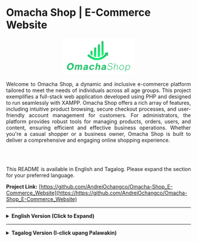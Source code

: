 # Omacha Shop | E-Commerce Website

<p align="center">
    <img src="./Fontend/images/Omacha-Shop_4000x2000/OmachaShop-Logo1.png" alt="Omacha Shop Logo" height="100px"/>
</p>

<p align="justify">Welcome to Omacha Shop, a dynamic and inclusive e-commerce platform tailored to meet the needs of individuals across all age groups. This project exemplifies a full-stack web application developed using PHP and designed to run seamlessly with XAMPP. Omacha Shop offers a rich array of features, including intuitive product browsing, secure checkout processes, and user-friendly account management for customers. For administrators, the platform provides robust tools for managing products, orders, users, and content, ensuring efficient and effective business operations. Whether you're a casual shopper or a business owner, Omacha Shop is built to deliver a comprehensive and engaging online shopping experience.</p>
</br>
</br>
<p align="justify">This README is available in English and Tagalog. Please expand the section for your preferred language.</p>



**Project Link:** [https://github.com/AndreiOchangco/Omacha-Shop_E-Commerce_Website](https://https://github.com/AndreiOchangco/Omacha-Shop_E-Commerce_Website)

---

<details>
<summary><strong>English Version (Click to Expand)</strong></summary>

## 🌟 Project Overview

<p align="justify">Omacha Shop is designed to provide a seamless and enjoyable online shopping experience for individuals of all ages. Whether you're searching for toys, gifts, or collectibles, the platform offers a diverse and carefully curated collection to meet your needs. With features like intuitive browsing, detailed product descriptions, and secure (simulated) payment options, Omacha ensures a user-friendly experience for everyone. Additionally, the platform includes tools for order tracking and customer engagement, making it a trusted destination for families, hobbyists, and collectors. For businesses, the robust administration system streamlines operations, enabling efficient management of products, orders, and customer interactions.</p>

**Live Demo (GitHub Pages - Frontend UI Only):**
*   Customer View: [https://andreiochangco.github.io/Omacha-Shop_E-Commerce_Website/Demo/Customer/](https://andreiochangco.github.io/Omacha-Shop_E-Commerce_Website/Demo/Customer/)
*   Admin View (UI Only): [https://andreiochangco.github.io/Omacha-Shop_E-Commerce_Website/Demo/Admin/](https://andreiochangco.github.io/Omacha-Shop_E-Commerce_Website/Demo/Admin/)</br>
*(Note: The live demos are frontend-only and do not include backend functionality like database interactions, user authentication, or order processing. For full functionality, please set up the project locally as described below.)*

## ✨ Key Features

### For Customers:
*   **Intuitive Product Browsing:** Homepage, categories, age-based filtering, advanced search.
*   **Detailed Product Pages:** Multiple screenshots, descriptions, reviews.
*   **Shopping Cart & Wishlist:** Add to cart, cart preview, quantity updates, coupon application, save favorites.
*   **Secure Checkout Process:** Clear steps, shipping info, order summary, "Thank You" page, invoice generation (PDF option).
*   **User Accounts:** Registration, login, (potentially) order history.
*   **Engagement & Information:** Blog, About Us, Contact page, product reviews, comment system.

### 🛍️ Customer Interface (Screenshots)
|           Home Page (Layout 1)            |             Product Listing (with Filter)              |                    Product Detail Page                    |
| :---------------------------------------: | :----------------------------------------------------: | :-------------------------------------------------------: |
|  ![Omacha Home 1](screenshot/Home1.jpg)   | ![Omacha Product List & Filter](screenshot/filter.jpg) |  ![Omacha Product Detail](screenshot/product_detail.jpg)  |
|             **Shopping Cart**             |                  **Checkout Process**                  |                    **Thank You Page**                     |
|    ![Omacha Cart](screenshot/cart.jpg)    |      ![Omacha Checkout](screenshot/checkout.jpg)       |       ![Omacha Thank You](screenshot/thankyou.jpg)        |
|              **Login Page**               |                 **Registration Page**                  |                     **Wishlist Page**                     |
|   ![Omacha Login](screenshot/login.jpg)   |      ![Omacha Register](screenshot/signup.jpg)       |        ![Omacha Wishlist](screenshot/wishlist.jpg)        |
|               **Blog Page**               |                   **About Us Page**                    |                     **Contact Page**                      |
|    ![Omacha Blog](screenshot/blog.jpg)    |       ![Omacha About Us](screenshot/about5.jpg)        |         ![Omacha Contact](screenshot/contact.jpg)         |
|        **Order Detail**         |                   **Search Results**                   |          **Comment Section** (e.g., on Product)           |
| ![Omacha Invoice](screenshot/checkout1.jpg) |    ![Omacha Search Results](screenshot/search.jpg)     | ![Omacha Comment Section](screenshot/comment_product.jpg) |
|     **Home Page (Layout 2)**     |           **Home Page (Layout 3)**            |             **Home Page (Layout 4)**             |
|  ![Omacha Home 2](screenshot/Home2.jpg)   |         ![Omacha Home 3](screenshot/Home3.jpg)         |          ![Omacha Home 4](screenshot/Home4.jpg)           |
|     **Home Page (Layout 5)**     |      **Invoice**                                                   |                                                           |
|  ![Omacha Home 5](screenshot/Home5.jpg)   |           ![Invoice](screenshot/invoice.jpg)                                             |                                                           |

### For Administrators (Admin Dashboard):
*   **Dashboard Overview:** Statistics on orders, users, sales, comments.
*   **User Management:** View and manage users.
*   **Product Management:** Add, view, edit, delete products.
*   **Order Management:** View and manage customer orders.
*   **Comment Management:** Approve, reply to comments.
*   **Content Management:** Manage blog posts, categories.
*   **Statistical Reports:** Charts for best sellers, revenue.

### ⚙️ Admin Interface (Screenshots)
|                     Admin Login Page                     |               Admin Signup Page (if applicable)                |                      Admin Dashboard                       |
| :------------------------------------------------------: | :------------------------------------------------------------: | :--------------------------------------------------------: |
|    ![Omacha Admin Login](screenshot/login_admin.jpg)     |      ![Omacha Admin Signup](screenshot/create_admin.jpg)       |      ![Omacha Admin Dashboard](screenshot/admin1.jpg)      |
|                   **Add Product Form**                   |                   **Manage Products (List)**                   |                  **Manage Orders (List)**                  |
| ![Omacha Admin Add Product](screenshot/add_product.jpg)  | ![Omacha Admin Manage Products](screenshot/manage_product.jpg) | ![Omacha Admin Manage Orders](screenshot/manage_order.jpg) |
|                 **Manage Users (List)**                  |                                                                |                                                            |
| ![Omacha Admin Manage Users](screenshot/manage_user.jpg) |                                                                |                                                            |

## 🛠️ Technology Stack

*   **Frontend:** HTML5, CSS3, JavaScript, Bootstrap, Tailwind CSS (for Admin)
*   **Backend:** PHP (Procedural or with a custom structure)
*   **Database:** MySQL (Managed via phpMyAdmin in XAMPP)
*   **Web Server:** Apache (via XAMPP)

## 🚀 Getting Started

### Prerequisites

*   **XAMPP:** Installed and running (Apache, PHP, MySQL).
*   **Git:** For cloning.

### Installation & Setup

1.  **Start XAMPP:** Ensure Apache and MySQL services are running.
2.  **Clone Repository into `htdocs`:**
    *   Navigate to your XAMPP `htdocs` directory.
    *   Run: `git clone https://github.com/AndreiOchangco/Omacha-Shop_E-Commerce_Website.git`
    *   `cd Omacha-Shop_E-Commerce_Website`

3.  **Database Setup:**
    *   Go to `http://localhost/phpmyadmin`.
    *   Create a new database named `toy-shop` (collation `utf8mb4_general_ci`).
    *   Select `toy-shop`, go to "Import", choose `Omacha-Shop_E-Commerce_Website/Fontend/toy-shop.sql` (or the correct path to your SQL file), and click "Go".

4.  **Configure Database Connection (if necessary):**
    *   Check your PHP database connection files.
    *   Default XAMPP credentials: Host: `localhost`, User: `root`, Password: `(empty)`, DB: `toy-shop`.

5.  **Accessing the Application:**
    *   **Customer Site:** `http://localhost/Omacha-Shop_E-Commerce_Website/` (or `http://localhost/Omacha-Shop_E-Commerce_Website/Fontend/`)
    *   **Admin Panel:** `http://localhost/Omacha-Shop_E-Commerce_Website/admin/` (or your specific admin path).
        *   *Default Admin Credentials (if any):* Username: `[admin_user]`, Password: `[admin_pass]` (Please update)

## 📝 License

This work is licensed under a [Creative Commons Attribution-NonCommercial 4.0 International License](https://creativecommons.org/licenses/by-nc/4.0/).
You are free to Share and Adapt the material, under the terms of Attribution and NonCommercial use.
[![License: CC BY-NC 4.0](https://licensebuttons.net/l/by-nc/4.0/88x31.png)](https://creativecommons.org/licenses/by-nc/4.0/)

## 👤 Contributors

*   **Team Engineering**
    *   **Andrei Luise Ochangco** - Repository Maintainer, Software Engineer, Project Manager, Organization Administrator, Sub-UI Designer, Sub-Programmer, Dependencies Checker, Database Administrator - [@AndreiOchangco](https://github.com/AndreiOchangco)
    *   **Louis Ricardo Servito** - Main UI Designer - [@Lone-collab](https://github.com/Lone-collab)
    *   **Mark Lester Rivera** - Team Leader
    *   **Ardy Aquino** - Member
    *   **Brent Alabag** - Member
    *   **Vince Alvendia** - Member
    *   **Mc Harley Disu** - Member

</details>

---

<details>
<summary><strong>Tagalog Version (I-click upang Palawakin)</strong></summary>

## 🌟 Project Overview

<p align="justify">Ang Omacha Shop ay idinisenyo upang magbigay ng tuluy-tuloy at kasiya-siyang karanasan sa online shopping para sa mga indibidwal sa lahat ng edad. Naghahanap ka man ng mga laruan, regalo, o collectible, nag-aalok ang platform ng magkakaibang at maingat na na-curate na koleksyon para matugunan ang iyong mga pangangailangan. Sa mga feature tulad ng intuitive na pagba-browse, detalyadong paglalarawan ng produkto, at secure (simulate) na mga opsyon sa pagbabayad, tinitiyak ng Omacha ang isang user-friendly na karanasan para sa lahat. Bukod pa rito, ang platform ay may kasamang mga tool para sa pagsubaybay sa order at pakikipag-ugnayan sa customer, na ginagawa itong isang pinagkakatiwalaang destinasyon para sa mga pamilya, hobbyist, at collectors. Para sa mga negosyo, ang matatag na sistema ng administrasyon ay nag-streamline ng mga operasyon, na nagbibigay-daan sa mahusay na pamamahala ng mga produkto, mga order, at mga pakikipag-ugnayan ng customer.</p>

**Live Demo (GitHub Pages - Frontend UI Only):**
*   Customer View: [https://tranhuudat2004.github.io/Omacha-Shop-Demo/](https://tranhuudat2004.github.io/Omacha-Shop-Demo/)
*   Admin View (UI Only): [https://tranhuudat2004.github.io/Omacha-Shop-Demo/Admin/public/index.html](https://tranhuudat2004.github.io/Omacha-Shop-Demo/Admin/public/index.html)</br>
*(Note: Ang mga live na demo ay frontend-only at hindi kasama ang backend functionality tulad ng mga pakikipag-ugnayan sa database, pagpapatotoo ng user, o pagpoproseso ng order. Para sa buong functionality, mangyaring i-set up ang proyekto nang lokal gaya ng inilarawan sa ibaba.)*

## ✨ Key Features

### For Customers:
*   **Intuitive Product Browsing:** Homepage, categories, age-based filtering, advanced search.
*   **Detailed Product Pages:** Multiple screenshots, descriptions, reviews.
*   **Shopping Cart & Wishlist:** Add to cart, cart preview, quantity updates, coupon application, save favorites.
*   **Secure Checkout Process:** Clear steps, shipping info, order summary, "Thank You" page, invoice generation (PDF option).
*   **User Accounts:** Registration, login, (potentially) order history.
*   **Engagement & Information:** Blog, About Us, Contact page, product reviews, comment system.

### 🛍️ Customer Interface (Screenshots)
|           Home Page (Layout 1)            |             Product Listing (with Filter)              |                    Product Detail Page                    |
| :---------------------------------------: | :----------------------------------------------------: | :-------------------------------------------------------: |
|  ![Omacha Home 1](screenshot/Home1.jpg)   | ![Omacha Product List & Filter](screenshot/filter.jpg) |  ![Omacha Product Detail](screenshot/product_detail.jpg)  |
|             **Shopping Cart**             |                  **Checkout Process**                  |                    **Thank You Page**                     |
|    ![Omacha Cart](screenshot/cart.jpg)    |      ![Omacha Checkout](screenshot/checkout.jpg)       |       ![Omacha Thank You](screenshot/thankyou.jpg)        |
|              **Login Page**               |                 **Registration Page**                  |                     **Wishlist Page**                     |
|   ![Omacha Login](screenshot/login.jpg)   |      ![Omacha Register](screenshot/signup.jpg)       |        ![Omacha Wishlist](screenshot/wishlist.jpg)        |
|               **Blog Page**               |                   **About Us Page**                    |                     **Contact Page**                      |
|    ![Omacha Blog](screenshot/blog.jpg)    |       ![Omacha About Us](screenshot/about5.jpg)        |         ![Omacha Contact](screenshot/contact.jpg)         |
|        **Order Detail**         |                   **Search Results**                   |          **Comment Section** (e.g., on Product)           |
| ![Omacha Invoice](screenshot/checkout1.jpg) |    ![Omacha Search Results](screenshot/search.jpg)     | ![Omacha Comment Section](screenshot/comment_product.jpg) |
|     **Home Page (Layout 2)**     |           **Home Page (Layout 3)**            |             **Home Page (Layout 4)**             |
|  ![Omacha Home 2](screenshot/Home2.jpg)   |         ![Omacha Home 3](screenshot/Home3.jpg)         |          ![Omacha Home 4](screenshot/Home4.jpg)           |
|     **Home Page (Layout 5)**     |      **Invoice**                                                   |                                                           |
|  ![Omacha Home 5](screenshot/Home5.jpg)   |           ![Invoice](screenshot/invoice.jpg)                                             |                                                           |

### For Administrators (Admin Dashboard):
*   **Dashboard Overview:** Mga istatistika sa mga order, user, benta, komento.
*   **User Management:** Tingnan at pamahalaan ang mga user.
*   **Product Management:** Magdagdag, tumingin, mag-edit, at magtanggal ng mga produkto.
*   **Order Management:** Tingnan at pamahalaan ang mga order ng customer.
*   **Comment Management:** Aprubahan, tumugon sa mga komento.
*   **Content Management:** Pamahalaan ang mga post sa blog, mga kategorya.
*   **Statistical Reports:** Mga tsart para sa pinakamabenta, kita.

### ⚙️ Admin Interface (Screenshots)
|                     Admin Login Page                     |               Admin Signup Page (if applicable)                |                      Admin Dashboard                       |
| :------------------------------------------------------: | :------------------------------------------------------------: | :--------------------------------------------------------: |
|    ![Omacha Admin Login](screenshot/login_admin.jpg)     |      ![Omacha Admin Signup](screenshot/create_admin.jpg)       |      ![Omacha Admin Dashboard](screenshot/admin1.jpg)      |
|                   **Add Product Form**                   |                   **Manage Products (List)**                   |                  **Manage Orders (List)**                  |
| ![Omacha Admin Add Product](screenshot/add_product.jpg)  | ![Omacha Admin Manage Products](screenshot/manage_product.jpg) | ![Omacha Admin Manage Orders](screenshot/manage_order.jpg) |
|                 **Manage Users (List)**                  |                                                                |                                                            |
| ![Omacha Admin Manage Users](screenshot/manage_user.jpg) |                                                                |                                                            |

## 🛠️ Technology Stack

*   **Frontend:** HTML5, CSS3, JavaScript, Bootstrap, Tailwind CSS (for Admin)
*   **Backend:** PHP (Procedural or with a custom structure)
*   **Database:** MySQL (Managed via phpMyAdmin in XAMPP)
*   **Web Server:** Apache (via XAMPP)

## 🚀 Getting Started

### Prerequisites

*   **XAMPP:** Installed and running (Apache, PHP, MySQL).
*   **Git:** For cloning.

### Installation & Setup

1.  **Start XAMPP:** Tiyaking tumatakbo ang mga serbisyo ng Apache at MySQL.
2.  **Clone Repository into `htdocs`:**
    *   Mag-navigate sa iyong XAMPP `htdocs` na direktoryo.
    *   Run: `git clone https://github.com/AndreiOchangco/Omacha-Shop_E-Commerce_Website.git`
    *   `cd Omacha-Shop_E-Commerce_Website`

3.  **Database Setup:**
    *   Pumunta sa `http://localhost/phpmyadmin`.
    *   Gumawa ng bagong database na pinangalanang `toy-shop` (collation `utf8mb4_general_ci`).
    *   Piliin ang `toy-shop`, pumunta sa "Import", piliin ang `Omacha-Shop_E-Commerce_Website/Fontend/toy-shop.sql` (o ang tamang path sa iyong SQL file), at i-click ang "Go".

4.  **Configure Database Connection (if necessary):**
    *   Suriin ang iyong mga file ng koneksyon sa database ng PHP.
    *   Default na mga kredensyal ng XAMPP: Host: `localhost`, User: `root`, Password: `(empty)`, DB: `toy-shop`.

5.  **Accessing the Application:**
    *   **Customer Site:** `http://localhost/Omacha-Shop_E-Commerce_Website/` (or `http://localhost/Omacha-Shop_E-Commerce_Website/Fontend/`)
    *   **Admin Panel:** `http://localhost/Omacha-Shop_E-Commerce_Website/admin/` (or your specific admin path).
        *   *Default Admin Credentials (if any):* Username: `[admin_user]`, Password: `[admin_pass]` (Please update)

## 📝 License

Ang gawaing ito ay lisensyado sa ilalim ng [Creative Commons Attribution-NonCommercial 4.0 International License](https://creativecommons.org/licenses/by-nc/4.0/).
Malaya kang Ibahagi at Iangkop ang materyal, sa ilalim ng mga tuntunin ng Attribution at NonCommercial na paggamit.
[![Lisensya: CC BY-NC 4.0](https://licensebuttons.net/l/by-nc/4.0/88x31.png)](https://creativecommons.org/licenses/by-nc/4.0/)

## 👤 Contributors

*   **Team Engineering**
    *   **Andrei Luise Ochangco** - Repository Maintainer, Software Engineer, Project Manager, Organization Administrator, Sub-UI Designer, Sub-Programmer, Dependencies Checker, Database Administrator - [@AndreiOchangco](https://github.com/AndreiOchangco)
    *   **Louis Ricardo Servito** - Main UI Designer - [@Lone-collab](https://github.com/Lone-collab)
    *   **Mark Lester Rivera** - Team Leader
    *   **Ardy Aquino** - Member
    *   **Brent Alabag** - Member
    *   **Vince Alvendia** - Member
    *   **Mc Harley Disu** - Member

</details>